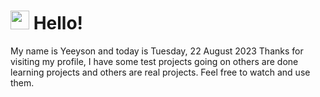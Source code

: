  <h1>
    <img src="https://emojis.slackmojis.com/emojis/images/1643510097/45343/hi.gif?1643510097" width="30"/> 
    Hello!
 </h1>
 <p>
    My name is Yeeyson and today is Tuesday, 22 August 2023
    Thanks for visiting my profile, I have some test projects going on others are done learning projects and others are real projects.
    Feel free to watch and use them.
 </p>